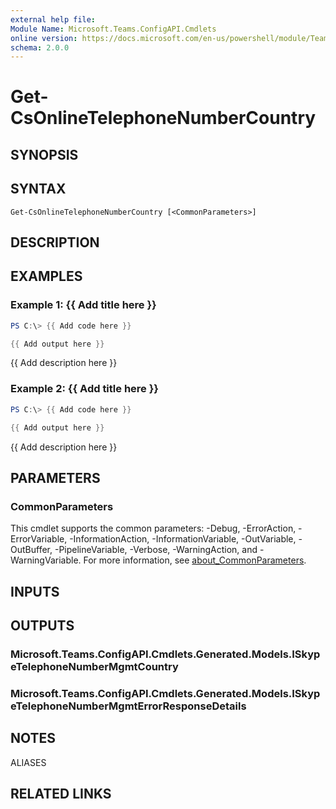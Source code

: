 ```yaml
---
external help file:
Module Name: Microsoft.Teams.ConfigAPI.Cmdlets
online version: https://docs.microsoft.com/en-us/powershell/module/Teams/get-csonlinetelephonenumbercountry
schema: 2.0.0
---
```


# Get-CsOnlineTelephoneNumberCountry

## SYNOPSIS


## SYNTAX

```
Get-CsOnlineTelephoneNumberCountry [<CommonParameters>]
```

## DESCRIPTION


## EXAMPLES

### Example 1: {{ Add title here }}
```powershell
PS C:\> {{ Add code here }}

{{ Add output here }}
```

{{ Add description here }}

### Example 2: {{ Add title here }}
```powershell
PS C:\> {{ Add code here }}

{{ Add output here }}
```

{{ Add description here }}

## PARAMETERS

### CommonParameters
This cmdlet supports the common parameters: -Debug, -ErrorAction, -ErrorVariable, -InformationAction, -InformationVariable, -OutVariable, -OutBuffer, -PipelineVariable, -Verbose, -WarningAction, and -WarningVariable. For more information, see [about_CommonParameters](http://go.microsoft.com/fwlink/?LinkID=113216).

## INPUTS

## OUTPUTS

### Microsoft.Teams.ConfigAPI.Cmdlets.Generated.Models.ISkypeTelephoneNumberMgmtCountry

### Microsoft.Teams.ConfigAPI.Cmdlets.Generated.Models.ISkypeTelephoneNumberMgmtErrorResponseDetails

## NOTES

ALIASES

## RELATED LINKS

